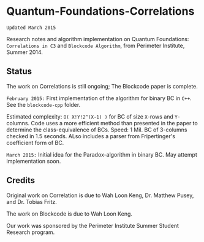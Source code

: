 Quantum-Foundations-Correlations
================================
`Updated March 2015`

Research notes and algorithm implementation on Quantum Foundations: `Correlations in C3` and `Blockcode Algorithm`, from Perimeter Institute, Summer 2014.

## Status
The work on Correlations is still ongoing; The Blockcode paper is complete.

`February 2015:` First implementation of the algorithm for binary BC in `C++`. See the `blockcode-cpp` folder.

Estimated complexity: `O( X!Y!2^(X-1) )` for BC of size `X`-rows and `Y`-columns. Code uses a more efficient method than presented in the paper to determine the class-equivalence of BCs. Speed: 1 Mil. BC of 3-columns checked in 1.5 seconds. ALso includes a parser from Fripertinger's coefficient form of BC.

`March 2015:` Initial idea for the Paradox-algorithm in binary BC. May attempt implementation soon.

## Credits
Original work on Correlation is due to Wah Loon Keng, Dr. Matthew Pusey, and Dr. Tobias Fritz.

The work on Blockcode is due to Wah Loon Keng.

Our work was sponsored by the Perimeter Institute Summer Student Research program.

